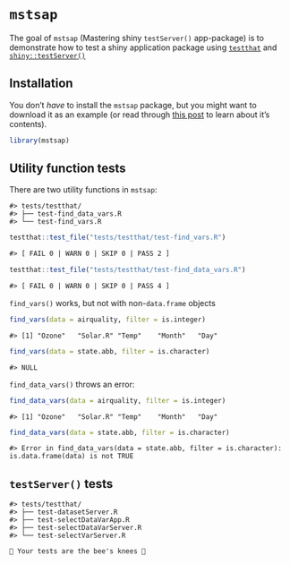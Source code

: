 
<!-- README.md is generated from README.Rmd. Please edit that file -->

# `mstsap`

<!-- badges: start -->
<!-- badges: end -->

The goal of `mstsap` (Mastering shiny `testServer()` app-package) is to
demonstrate how to test a shiny application package using
[`testthat`](https://testthat.r-lib.org/) and
[`shiny::testServer()`](https://search.r-project.org/CRAN/refmans/shiny/html/testServer.html)

## Installation

You don’t *have* to install the `mstsap` package, but you might want to
download it as an example (or read through [this
post](https://mjfrigaard.github.io/posts/test-shiny-p3/) to learn about
it’s contents).

``` r
library(mstsap)
```

## Utility function tests

There are two utility functions in `mstsap`:

    #> tests/testthat/
    #> ├── test-find_data_vars.R
    #> └── test-find_vars.R

``` r
testthat::test_file("tests/testthat/test-find_vars.R")
```

``` default
#> [ FAIL 0 | WARN 0 | SKIP 0 | PASS 2 ]
```

``` r
testthat::test_file("tests/testthat/test-find_data_vars.R")
```

``` default
#> [ FAIL 0 | WARN 0 | SKIP 0 | PASS 4 ]
```

`find_vars()` works, but not with non-`data.frame` objects

``` r
find_vars(data = airquality, filter = is.integer)
```

    #> [1] "Ozone"   "Solar.R" "Temp"    "Month"   "Day"

``` r
find_vars(data = state.abb, filter = is.character)
```

    #> NULL

`find_data_vars()` throws an error:

``` r
find_data_vars(data = airquality, filter = is.integer)
```

    #> [1] "Ozone"   "Solar.R" "Temp"    "Month"   "Day"

``` r
find_data_vars(data = state.abb, filter = is.character)
```

    #> Error in find_data_vars(data = state.abb, filter = is.character): is.data.frame(data) is not TRUE

## `testServer()` tests

    #> tests/testthat/
    #> ├── test-datasetServer.R
    #> ├── test-selectDataVarApp.R
    #> ├── test-selectDataVarServer.R
    #> └── test-selectVarServer.R

``` default
🐝 Your tests are the bee's knees 🐝
```
